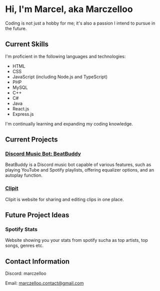 # Hi, I'm Marcel, aka Marczelloo
Coding is not just a hobby for me; it's also a passion I intend to pursue in the future.

## Current Skills
I'm proficient in the following languages and technologies:

- HTML
- CSS
- JavaScript (including Node.js and TypeScript)
- PHP
- MySQL
- C++
- C#
- Java
- React.js
- Express.js
  
I'm continually learning and expanding my coding knowledge.

## Current Projects

### [Discord Music Bot: BeatBuddy](https://github.com/Marczelloo/BeatBuddy-Discord-Bot)
BeatBuddy is a Discord music bot capable of various features, such as playing YouTube and Spotify playlists, offering equalizer options, and an autoplay function.

### [Clipit](https://github.com/Marczelloo/clipit)
Clipit is website for sharing and editing clips in one place.


## Future Project Ideas

### Spotify Stats 
Website showing you your stats from spotify sucha as top artists, top songs, genres etc.

## Contact Information
Discord: marczelloo

Email: marczelloo.contact@gmail.com
